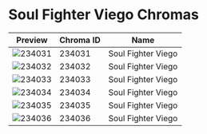 # Soul Fighter Viego Chromas

| Preview | Chroma ID | Name |
|---------|-----------|------|
| ![234031](https://raw.communitydragon.org/latest/plugins/rcp-be-lol-game-data/global/default/v1/champion-chroma-images/234/234031.png) | 234031 | Soul Fighter Viego |
| ![234032](https://raw.communitydragon.org/latest/plugins/rcp-be-lol-game-data/global/default/v1/champion-chroma-images/234/234032.png) | 234032 | Soul Fighter Viego |
| ![234033](https://raw.communitydragon.org/latest/plugins/rcp-be-lol-game-data/global/default/v1/champion-chroma-images/234/234033.png) | 234033 | Soul Fighter Viego |
| ![234034](https://raw.communitydragon.org/latest/plugins/rcp-be-lol-game-data/global/default/v1/champion-chroma-images/234/234034.png) | 234034 | Soul Fighter Viego |
| ![234035](https://raw.communitydragon.org/latest/plugins/rcp-be-lol-game-data/global/default/v1/champion-chroma-images/234/234035.png) | 234035 | Soul Fighter Viego |
| ![234036](https://raw.communitydragon.org/latest/plugins/rcp-be-lol-game-data/global/default/v1/champion-chroma-images/234/234036.png) | 234036 | Soul Fighter Viego |